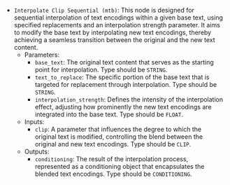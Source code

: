 - `Interpolate Clip Sequential (mtb)`: This node is designed for sequential interpolation of text encodings within a given base text, using specified replacements and an interpolation strength parameter. It aims to modify the base text by interpolating new text encodings, thereby achieving a seamless transition between the original and the new text content.
    - Parameters:
        - `base_text`: The original text content that serves as the starting point for interpolation. Type should be `STRING`.
        - `text_to_replace`: The specific portion of the base text that is targeted for replacement through interpolation. Type should be `STRING`.
        - `interpolation_strength`: Defines the intensity of the interpolation effect, adjusting how prominently the new text encodings are integrated into the base text. Type should be `FLOAT`.
    - Inputs:
        - `clip`: A parameter that influences the degree to which the original text is modified, controlling the blend between the original and new text encodings. Type should be `CLIP`.
    - Outputs:
        - `conditioning`: The result of the interpolation process, represented as a conditioning object that encapsulates the blended text encodings. Type should be `CONDITIONING`.

